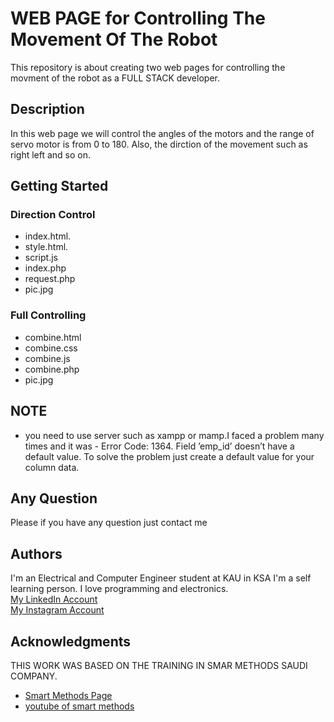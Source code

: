 # WEB PAGE for Controlling The Movement Of The Robot 

This repository is about creating two web pages for controlling the movment of the robot as a FULL STACK developer.

## Description

In this web page we will control the angles of the motors and the range of servo motor is from 0 to 180. Also, the dirction of the movement such as right left and so on.

## Getting Started

### Direction Control 

* index.html.
* style.html. 
* script.js
* index.php
* request.php
* pic.jpg

### Full Controlling

* combine.html
* combine.css
* combine.js
* combine.php
* pic.jpg


## NOTE

* you need to use server such as xampp or mamp.I faced a problem many times and it was - Error Code: 1364. Field ’emp_id’ doesn’t have a default value. To solve the problem just create a default value for your column data.



## Any Question

Please if you have any question just contact me



## Authors

 I'm an Electrical and Computer Engineer student at KAU in KSA I'm a self learning person. I love programming and electronics.<br/> 
 [My LinkedIn Account ](https://www.linkedin.com/in/asma-sarouji-265484149/)<br/>
 [My Instagram Account](https://www.instagram.com/samaabdullah98/)







## Acknowledgments

THIS WORK WAS BASED ON THE TRAINING IN SMAR METHODS SAUDI COMPANY.
* [Smart Methods Page](https://www.s-m.com.sa)
* [youtube of smart methods](https://youtu.be/0iPByiZVHFw)
